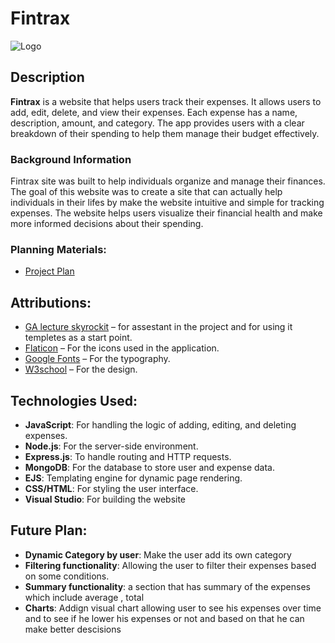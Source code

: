 # Fintrax

![Logo](https://i.imgur.com/8Wdkavh.png)

## Description
**Fintrax** is a website that helps users track their expenses. It allows users to add, edit, delete, and view their expenses. Each expense has a name, description, amount, and category. The app provides users with a clear breakdown of their spending to help them manage their budget effectively.

### Background Information
Fintrax site was built to help individuals organize and manage their finances. The goal of this website was to create a site that can actually help individuals in their lifes by make the website intuitive and simple for tracking expenses. The website helps users visualize their financial health and make more informed decisions about their spending.

### Planning Materials:
- [Project Plan](https://trello.com/b/6lvC0aGx/project-planning-fintrax)

## Attributions:
- [GA lecture skyrockit](https://generalassembly.instructure.com/courses/676/pages/men-stack-embedding-related-data-skyrockit?module_item_id=56425) – for assestant in the project and for using it templetes as a start point.
- [Flaticon](https://www.flaticon.com/) – For the icons used in the application.
- [Google Fonts](https://fonts.google.com) – For the typography.
- [W3school](https://fonts.google.com) – For the design.

## Technologies Used:
- **JavaScript**: For handling the logic of adding, editing, and deleting expenses.
- **Node.js**: For the server-side environment.
- **Express.js**: To handle routing and HTTP requests.
- **MongoDB**: For the database to store user and expense data.
- **EJS**: Templating engine for dynamic page rendering.
- **CSS/HTML**: For styling the user interface.
- **Visual Studio**: For building the website


## Future Plan:
- **Dynamic Category by user**: Make the user add its own category
- **Filtering functionality**: Allowing the user to filter their expenses based on some conditions.
- **Summary functionality**: a section that has summary of the expenses which include average , total
- **Charts**: Addign visual chart allowing user to see his expenses over time and to see if he lower his expenses or not and based on that he can make better descisions